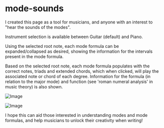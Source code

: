 # mode-sounds

I created this page as a tool for musicians, and anyone with an interest to "hear the sounds of the modes".

Instrument selection is available between Guitar (default) and Piano.

Using the selected root note, each mode formula can be expanded/collapsed as desired, showing the information for the intervals present in the mode formula.

Based on the selected root note, each mode formula populates with the correct notes, triads and extended chords, which when clicked, will play the associated note or chord of each degree. Information for the formula (in relation to the major mode) and function (see 'roman numeral analysis' in music theory) is also shown.

![Image](https://github.com/user-attachments/assets/69643a3c-a5b5-47f9-934c-c1f63b410d02)

![Image](https://github.com/user-attachments/assets/7db7d63f-84d4-422e-bb34-2cfc35313079)

I hope this can aid those interested in understanding modes and mode formulas, and help musicians to unlock their creativity when writing!
